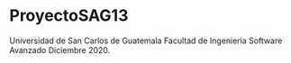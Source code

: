 # ProyectoSAG13

Universidad de San Carlos de Guatemala
Facultad de Ingenieria
Software Avanzado
Diciembre 2020.
